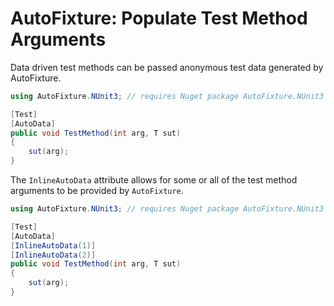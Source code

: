 # AutoFixture: Populate Test Method Arguments

Data driven test methods can be passed anonymous test data generated by AutoFixture.

```csharp
using AutoFixture.NUnit3; // requires Nuget package AutoFixture.NUnit3

[Test]
[AutoData]
public void TestMethod(int arg, T sut)
{
    sut(arg);
}
```

The `InlineAutoData` attribute allows for some or all of the test method arguments to be provided by `AutoFixture`.
```csharp
using AutoFixture.NUnit3; // requires Nuget package AutoFixture.NUnit3

[Test]
[AutoData]
[InlineAutoData(1)]
[InlineAutoData(2)]
public void TestMethod(int arg, T sut)
{
    sut(arg);
}
```
